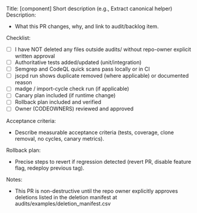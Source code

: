 Title: [component] Short description (e.g., Extract canonical helper)
Description:
- What this PR changes, why, and link to audit/backlog item.

Checklist:
- [ ] I have NOT deleted any files outside audits/ without repo-owner explicit written approval
- [ ] Authoritative tests added/updated (unit/integration)
- [ ] Semgrep and CodeQL quick scans pass locally or in CI
- [ ] jscpd run shows duplicate removed (where applicable) or documented reason
- [ ] madge / import-cycle check run (if applicable)
- [ ] Canary plan included (if runtime change)
- [ ] Rollback plan included and verified
- [ ] Owner (CODEOWNERS) reviewed and approved

Acceptance criteria:
- Describe measurable acceptance criteria (tests, coverage, clone removal, no cycles, canary metrics).

Rollback plan:
- Precise steps to revert if regression detected (revert PR, disable feature flag, redeploy previous tag).

Notes:
- This PR is non-destructive until the repo owner explicitly approves deletions listed in the deletion manifest at audits/examples/deletion_manifest.csv